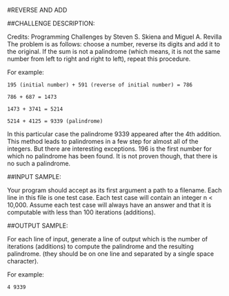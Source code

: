 #REVERSE AND ADD

##CHALLENGE DESCRIPTION:


Credits: Programming Challenges by Steven S. Skiena and Miguel A. Revilla
The problem is as follows: choose a number, reverse its digits and add it to the original. If the sum is not a palindrome (which means, it is not the same number from left to right and right to left), repeat this procedure.

For example:

    195 (initial number) + 591 (reverse of initial number) = 786
    
    786 + 687 = 1473
    
    1473 + 3741 = 5214
    
    5214 + 4125 = 9339 (palindrome)

In this particular case the palindrome 9339 appeared after the 4th addition. This method leads to palindromes in a few step for almost all of the integers. But there are interesting exceptions. 196 is the first number for which no palindrome has been found. It is not proven though, that there is no such a palindrome.

##INPUT SAMPLE:

Your program should accept as its first argument a path to a filename. Each line in this file is one test case. Each test case will contain an integer n < 10,000. Assume each test case will always have an answer and that it is computable with less than 100 iterations (additions).

##OUTPUT SAMPLE:

For each line of input, generate a line of output which is the number of iterations (additions) to compute the palindrome and the resulting palindrome. (they should be on one line and separated by a single space character).

For example:

    4 9339

